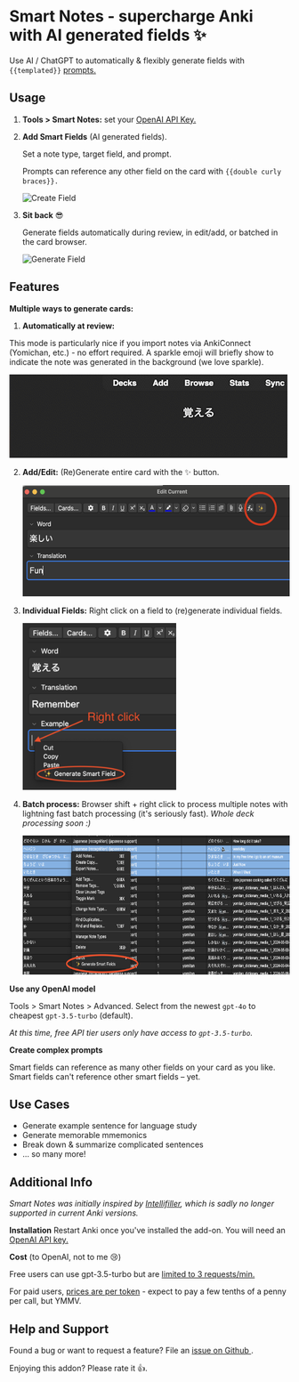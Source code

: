 # **Smart Notes** - supercharge Anki with AI generated fields ✨

Use AI / ChatGPT to automatically & flexibly generate fields with `{{templated}}` <a href="https://help.openai.com/en/articles/6654000-best-practices-for-prompt-engineering-with-the-openai-api">prompts.</a>

## Usage

1.  **Tools > Smart Notes:** set your <a href="https://platform.openai.com/api-keys">OpenAI API Key.</a>
2.  **Add Smart Fields** (AI generated fields).

    Set a note type, target field, and prompt.

    Prompts can reference any other field on the card with `{{double curly braces}}.`

    ![Create Field](https://github.com/piazzatron/anki-smart-notes/blob/readme/resources/screenshots/create_field.gif?raw=true)

3.  **Sit back** 😎

    Generate fields automatically during review, in edit/add, or batched in the card browser.

    ![Generate Field](https://github.com/piazzatron/anki-smart-notes/blob/readme/resources/screenshots/generate_prompt.gif?raw=true)

## Features

**Multiple ways to generate cards:**

1. **Automatically at review:**

This mode is particularly nice if you import notes via AnkiConnect (Yomichan, etc.) - no effort required.
A sparkle emoji will briefly show to indicate the note was generated in the background (we love sparkle).

 <img src="https://github.com/piazzatron/anki-smart-notes/blob/readme/resources/screenshots/sparkle.gif?raw=true" />

2. **Add/Edit:** (Re)Generate entire card with the ✨ button.

   <img src="https://github.com/piazzatron/anki-smart-notes/blob/readme/resources/screenshots/editor_button.png?raw=true" height="200px" />

3. **Individual Fields:** Right click on a field to (re)generate individual fields.

   <img src="https://github.com/piazzatron/anki-smart-notes/blob/readme/resources/screenshots/per_field.png?raw=true" height="300px" />

4. **Batch process:** Browser shift + right click to process multiple notes with lightning fast batch processing (it's seriously fast). _Whole deck processing soon :)_

   <img src="https://github.com/piazzatron/anki-smart-notes/blob/readme/resources/screenshots/batch.png?raw=true" height="250px" />

**Use any OpenAI model**

Tools > Smart Notes > Advanced. Select from the newest `gpt-4o` to cheapest `gpt-3.5-turbo` (default).

_At this time, free API tier users only have access to `gpt-3.5-turbo`._

**Create complex prompts**

Smart fields can reference as many other fields on your card as you like. Smart fields can't reference other smart fields – yet.

## Use Cases

- Generate example sentence for language study
- Generate memorable mmemonics
- Break down & summarize complicated sentences
- ... so many more!

## Additional Info

_Smart Notes was initially inspired by <a href="https://ankiweb.net/shared/info/1416178071">Intellifiller</a>, which is sadly no longer supported in current Anki versions._

**Installation**
Restart Anki once you've installed the add-on. You will need an <a href="https://platform.openai.com/api-keys">OpenAI API key.</a>

**Cost** (to OpenAI, not to me 😢)

Free users can use gpt-3.5-turbo but are <a href="https://platform.openai.com/docs/guides/rate-limits/usage-tiers">limited to 3 requests/min.</a>

For paid users, <a href="https://openai.com/api/pricing/">prices are per token</a> - expect to pay a few tenths of a penny per call, but YMMV.

## Help and Support

Found a bug or want to request a feature? File an <a href="https://github.com/piazzatron/anki-smart-notes/issues"> issue on Github </a>.

Enjoying this addon? Please rate it 👍.
